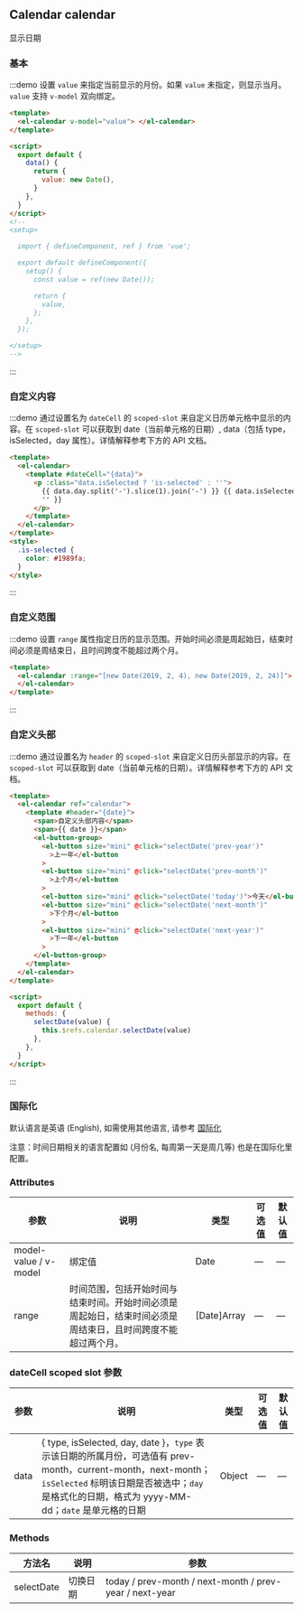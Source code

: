 ## Calendar calendar

显示日期

### 基本

:::demo 设置 `value` 来指定当前显示的月份。如果 `value` 未指定，则显示当月。`value` 支持 `v-model` 双向绑定。

```html
<template>
  <el-calendar v-model="value"> </el-calendar>
</template>

<script>
  export default {
    data() {
      return {
        value: new Date(),
      }
    },
  }
</script>
<!--
<setup>

  import { defineComponent, ref } from 'vue';

  export default defineComponent({
    setup() {
      const value = ref(new Date());

      return {
        value,
      };
    },
  });

</setup>
-->
```

:::

### 自定义内容

:::demo 通过设置名为 `dateCell` 的 `scoped-slot` 来自定义日历单元格中显示的内容。在 `scoped-slot` 可以获取到 date（当前单元格的日期）, data（包括 type，isSelected，day 属性）。详情解释参考下方的 API 文档。

```html
<template>
  <el-calendar>
    <template #dateCell="{data}">
      <p :class="data.isSelected ? 'is-selected' : ''">
        {{ data.day.split('-').slice(1).join('-') }} {{ data.isSelected ? '✔️' :
        '' }}
      </p>
    </template>
  </el-calendar>
</template>
<style>
  .is-selected {
    color: #1989fa;
  }
</style>
```

:::

### 自定义范围

:::demo 设置 `range` 属性指定日历的显示范围。开始时间必须是周起始日，结束时间必须是周结束日，且时间跨度不能超过两个月。

```html
<template>
  <el-calendar :range="[new Date(2019, 2, 4), new Date(2019, 2, 24)]">
  </el-calendar>
</template>
```

:::

### 自定义头部

:::demo 通过设置名为 `header` 的 `scoped-slot` 来自定义日历头部显示的内容。在 `scoped-slot` 可以获取到 date（当前单元格的日期）。详情解释参考下方的 API 文档。

```html
<template>
  <el-calendar ref="calendar">
    <template #header="{date}">
      <span>自定义头部内容</span>
      <span>{{ date }}</span>
      <el-button-group>
        <el-button size="mini" @click="selectDate('prev-year')"
          >上一年</el-button
        >
        <el-button size="mini" @click="selectDate('prev-month')"
          >上个月</el-button
        >
        <el-button size="mini" @click="selectDate('today')">今天</el-button>
        <el-button size="mini" @click="selectDate('next-month')"
          >下个月</el-button
        >
        <el-button size="mini" @click="selectDate('next-year')"
          >下一年</el-button
        >
      </el-button-group>
    </template>
  </el-calendar>
</template>

<script>
  export default {
    methods: {
      selectDate(value) {
        this.$refs.calendar.selectDate(value)
      },
    },
  }
</script>
```

:::

### 国际化

默认语言是英语 (English), 如需使用其他语言, 请参考 [国际化](#/zh-CN/component/i18n)

注意：时间日期相关的语言配置如 (月份名, 每周第一天是周几等) 也是在国际化里配置。

### Attributes

| 参数                  | 说明                                                                                                         | 类型        | 可选值 | 默认值 |
| --------------------- | ------------------------------------------------------------------------------------------------------------ | ----------- | ------ | ------ |
| model-value / v-model | 绑定值                                                                                                       | Date        | —      | —      |
| range                 | 时间范围，包括开始时间与结束时间。开始时间必须是周起始日，结束时间必须是周结束日，且时间跨度不能超过两个月。 | [Date]Array | —      | —      |

### dateCell scoped slot 参数

| 参数 | 说明                                                                                                                                                                                                            | 类型   | 可选值 | 默认值 |
| ---- | --------------------------------------------------------------------------------------------------------------------------------------------------------------------------------------------------------------- | ------ | ------ | ------ |
| data | { type, isSelected, day, date }，`type` 表示该日期的所属月份，可选值有 prev-month，current-month，next-month；`isSelected` 标明该日期是否被选中；`day` 是格式化的日期，格式为 yyyy-MM-dd；`date` 是单元格的日期 | Object | —      | —      |

### Methods

| 方法名     | 说明     | 参数                                                    |
| ---------- | -------- | ------------------------------------------------------- |
| selectDate | 切换日期 | today / prev-month / next-month / prev-year / next-year |
